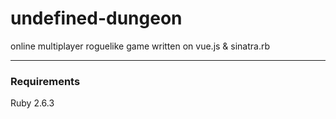 # undefined-dungeon
online multiplayer roguelike game written on vue.js &amp; sinatra.rb

---
### Requirements
Ruby 2.6.3
